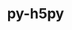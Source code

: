 ---
title: "py-h5py"
layout: cache
categories: [package, v0.19]
meta: {"versions": ["3.7.0"], "compilers": ["gcc@=11.1.0", "gcc@=7.3.1", "gcc@=7.5.0", "oneapi@=2022.1.0"], "oss": ["amzn2", "ubuntu18.04", "ubuntu20.04"], "platforms": ["linux"], "targets": ["x86_64", "x86_64_v3"], "stacks": ["data-vis-sdk", "e4s", "e4s-oneapi", "ml-cpu", "ml-cuda", "ml-rocm"], "num_specs": 7, "num_specs_by_stack": {"ml-cuda": 3, "ml-cpu": 3, "ml-rocm": 2, "data-vis-sdk": 1, "e4s": 1, "e4s-oneapi": 1}}
spec_details: [{"hash": "teatt7fn6ajomfyrao5qngdupvrmaat2", "compiler": "gcc@=7.3.1", "versions": ["3.7.0"], "os": "amzn2", "platform": "linux", "target": "x86_64_v3", "variants": ["build_system=python_pip", "~mpi"], "stacks": ["ml-cuda", "ml-cpu", "ml-rocm"], "size": "-", "tarball": "https://binaries.spack.io/releases/v0.19/build_cache/linux-amzn2-x86_64_v3/gcc-7.3.1/py-h5py-3.7.0/linux-amzn2-x86_64_v3-gcc-7.3.1-py-h5py-3.7.0-teatt7fn6ajomfyrao5qngdupvrmaat2.spack"}, {"hash": "h4se4tefmmfvxqk2p72plplbgpxkrkqf", "compiler": "gcc@=7.3.1", "versions": ["3.7.0"], "os": "amzn2", "platform": "linux", "target": "x86_64_v3", "variants": ["build_system=python_pip", "+mpi"], "stacks": ["ml-cpu"], "size": "-", "tarball": "https://binaries.spack.io/releases/v0.19/build_cache/linux-amzn2-x86_64_v3/gcc-7.3.1/py-h5py-3.7.0/linux-amzn2-x86_64_v3-gcc-7.3.1-py-h5py-3.7.0-h4se4tefmmfvxqk2p72plplbgpxkrkqf.spack"}, {"hash": "l2t5g2boh5scgaruakminfwpcja3kxwy", "compiler": "gcc@=7.3.1", "versions": ["3.7.0"], "os": "amzn2", "platform": "linux", "target": "x86_64_v3", "variants": ["build_system=python_pip", "+mpi"], "stacks": ["ml-cuda"], "size": "-", "tarball": "https://binaries.spack.io/releases/v0.19/build_cache/linux-amzn2-x86_64_v3/gcc-7.3.1/py-h5py-3.7.0/linux-amzn2-x86_64_v3-gcc-7.3.1-py-h5py-3.7.0-l2t5g2boh5scgaruakminfwpcja3kxwy.spack"}, {"hash": "3uricjtvmbxfzr3femgfryqec33abkzu", "compiler": "gcc@=7.3.1", "versions": ["3.7.0"], "os": "amzn2", "platform": "linux", "target": "x86_64_v3", "variants": ["build_system=python_pip", "~mpi"], "stacks": ["ml-cuda", "ml-cpu", "ml-rocm"], "size": "-", "tarball": "https://binaries.spack.io/releases/v0.19/build_cache/linux-amzn2-x86_64_v3/gcc-7.3.1/py-h5py-3.7.0/linux-amzn2-x86_64_v3-gcc-7.3.1-py-h5py-3.7.0-3uricjtvmbxfzr3femgfryqec33abkzu.spack"}, {"hash": "l6qndbtkdstw4bpdqii3loeqvbkwn45d", "compiler": "gcc@=7.5.0", "versions": ["3.7.0"], "os": "ubuntu18.04", "platform": "linux", "target": "x86_64", "variants": ["build_system=python_pip", "+mpi"], "stacks": ["data-vis-sdk"], "size": "-", "tarball": "https://binaries.spack.io/releases/v0.19/build_cache/linux-ubuntu18.04-x86_64/gcc-7.5.0/py-h5py-3.7.0/linux-ubuntu18.04-x86_64-gcc-7.5.0-py-h5py-3.7.0-l6qndbtkdstw4bpdqii3loeqvbkwn45d.spack"}, {"hash": "ouamrqcpjdevz77nb7kt76t2sxs3hwom", "compiler": "gcc@=11.1.0", "versions": ["3.7.0"], "os": "ubuntu20.04", "platform": "linux", "target": "x86_64", "variants": ["build_system=python_pip", "+mpi"], "stacks": ["e4s"], "size": "-", "tarball": "https://binaries.spack.io/releases/v0.19/build_cache/linux-ubuntu20.04-x86_64/gcc-11.1.0/py-h5py-3.7.0/linux-ubuntu20.04-x86_64-gcc-11.1.0-py-h5py-3.7.0-ouamrqcpjdevz77nb7kt76t2sxs3hwom.spack"}, {"hash": "buo24uamfxoywgbrsvwl37xrm6tevwiw", "compiler": "oneapi@=2022.1.0", "versions": ["3.7.0"], "os": "ubuntu20.04", "platform": "linux", "target": "x86_64", "variants": ["build_system=python_pip", "+mpi"], "stacks": ["e4s-oneapi"], "size": "-", "tarball": "https://binaries.spack.io/releases/v0.19/build_cache/linux-ubuntu20.04-x86_64/oneapi-2022.1.0/py-h5py-3.7.0/linux-ubuntu20.04-x86_64-oneapi-2022.1.0-py-h5py-3.7.0-buo24uamfxoywgbrsvwl37xrm6tevwiw.spack"}]
---